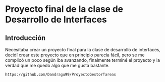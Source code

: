 # Proyecto final de la clase de Desarrollo de Interfaces

## Introducción

Necesitaba crear un proyecto final para la clase de desarrollo de interfaces, decidí crear este proyecto que en principio parecía fácil, pero se me complicó
un poco según iba avanzando, finalmente terminé el proyecto y la verdad que me quedó algo que me gusta bastante.

```sh
https://github.com/Dandragu99/ProyectoGestorTareas
